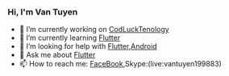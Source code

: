 ### Hi, I'm Van Tuyen
- 🔭 I’m currently working on [CodLuckTenology](https://codluck.com/)
- 🌱 I’m currently learning [Flutter](https://flutter.dev/)
- 🤔 I’m looking for help with [Flutter](),[Android]()
- 💬 Ask me about [Flutter]()
- 📫 How to reach me: [FaceBook](https://www.facebook.com/profile.php?id=100069953400233),Skype:(live:vantuyen199883)
